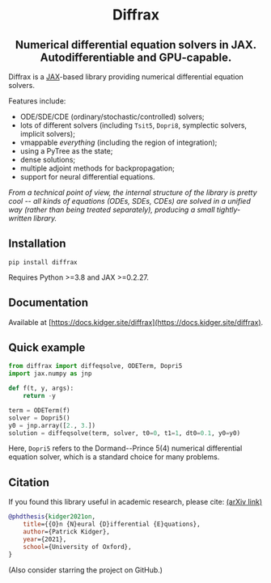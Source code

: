 <h1 align='center'>Diffrax</h1>
<h2 align='center'>Numerical differential equation solvers in JAX. Autodifferentiable and GPU-capable.</h2>

Diffrax is a [JAX](https://github.com/google/jax)-based library providing numerical differential equation solvers.

Features include:

- ODE/SDE/CDE (ordinary/stochastic/controlled) solvers;
- lots of different solvers (including `Tsit5`, `Dopri8`, symplectic solvers, implicit solvers);
- vmappable _everything_ (including the region of integration);
- using a PyTree as the state;
- dense solutions;
- multiple adjoint methods for backpropagation;
- support for neural differential equations.

_From a technical point of view, the internal structure of the library is pretty cool -- all kinds of equations (ODEs, SDEs, CDEs) are solved in a unified way (rather than being treated separately), producing a small tightly-written library._

## Installation

```
pip install diffrax
```

Requires Python >=3.8 and JAX >=0.2.27.

## Documentation

Available at [https://docs.kidger.site/diffrax](https://docs.kidger.site/diffrax).

## Quick example

```python
from diffrax import diffeqsolve, ODETerm, Dopri5
import jax.numpy as jnp

def f(t, y, args):
    return -y

term = ODETerm(f)
solver = Dopri5()
y0 = jnp.array([2., 3.])
solution = diffeqsolve(term, solver, t0=0, t1=1, dt0=0.1, y0=y0)
```

Here, `Dopri5` refers to the Dormand--Prince 5(4) numerical differential equation solver, which is a standard choice for many problems.

## Citation

If you found this library useful in academic research, please cite: [(arXiv link)](https://arxiv.org/abs/2202.02435)

```bibtex
@phdthesis{kidger2021on,
    title={{O}n {N}eural {D}ifferential {E}quations},
    author={Patrick Kidger},
    year={2021},
    school={University of Oxford},
}
```

(Also consider starring the project on GitHub.)
